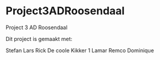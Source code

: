 # Project3ADRoosendaal
Project 3 AD Roosendaal

Dit project is gemaakt met:

Stefan
Lars
Rick De coole Kikker 1
Lamar
Remco
Dominique
